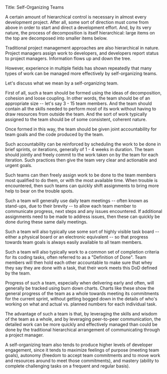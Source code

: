 Title:  Self-Organizing Teams

A certain amount of hierarchical control is necessary in almost every development project. After all, some sort of direction must come from above in order to start and direct a development effort. And, by its very nature, the process of decomposition is itself hierarchical: large items on the top are decomposed into smaller items below.

Traditional project management approaches are also hierarchical in nature. Project managers assign work to developers, and developers report status to project managers. Information flows up and down the tree.

However, experience in multiple fields has shown repeatedly that many types of work can be managed more effectively by self-organizing teams.

Let's discuss what we mean by a self-organizing team.

First of all, such a team should be formed using the ideas of decomposition, cohesion and loose coupling. In other words, the team should be of an appropriate size -- let's say 3 - 15 team members. And the team should contain all the skills needed to perform most of its work without having to draw resources from outside the team. And the sort of work typically assigned to the team should be of some consistent, coherent nature.

Once formed in this way, the team should be given joint accountability for team goals and the code produced by the team.

Such accountability can be reinforced by scheduling the work to be done in brief sprints, or iterations, generally of 1 - 4 weeks in duration. The team should jointly and freely commit to the work taken on by the team for each iteration. Such practices then give the team very clear and actionable and urgent goals.

Such teams can then freely assign work to be done to the team members most qualified to do them, or with the most available time. When trouble is encountered, then such teams can quickly shift assignments to bring more help to bear on the trouble spots.

Such a team will generally use daily team meetings -- often known as stand-ups, due to their brevity -- to allow each team member to communicate progress, next steps and any issues encountered. If additional assignments need to be made to address issues, then these can quickly be done during these same daily meetings.

Such a team will also typically use some sort of highly visible task board -- either a physical board or an electronic equivalent -- so that progress towards team goals is always easily available to all team members.

Such a team will also typically work to a common set of completion criteria for its coding tasks, often referred to as a "Definition of Done". Team members will then hold each other accountable to make sure that whey they say they are done with a task, that their work meets this DoD defined by the team.

Progress of such a team, especially when delivering early and often, will generally be tracked using burn down charts. Charts like these show the general progress of the team as a whole towards meeting its commitments for the current sprint, without getting bogged down in the details of who's working on what and actual vs. planned numbers for each individual task.

The advantage of such a team is that, by leveraging the skills and wisdom of the team as a whole, and by leveraging peer-to-peer communication, the detailed work can be more quickly and effectively managed than could be done by the traditional hierarchical arrangement of communicating through a project manager.

A self-organizing team also tends to produce higher levels of developer engagement, since it tends to maximize feelings of purpose (meeting team goals), autonomy (freedom to accept team commitments and to move work and resources around to meet those commitments), and mastery (ability to complete challenging tasks on a frequent and regular basis).

